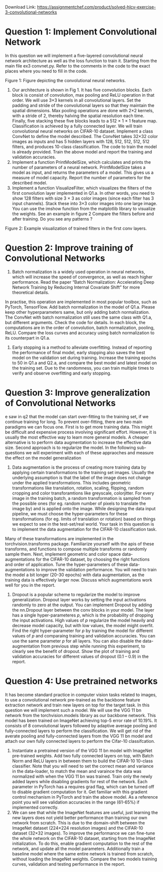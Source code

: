 Download Link: https://assignmentchef.com/product/solved-hlcv-exercise-3-convolutional-networks
<br>
<h1>Question 1: Implement Convolutional Network</h1>

In this question we will implement a five-layered convolutional neural network architecture as well as the loss function to train it. Starting from the main file ex3 convnet.py. Refer to the comments in the code to the exact places where you need to fill in the code.

Figure 1: Figure depicting the convolutional neural networks.

<ol>

 <li>Our architecture is shown in Fig 1. It has five convolution blocks. Each block is consist of convolution, max pooling and ReLU operation in that order. We will use 3×3 kernels in all convolutional layers. Set the padding and stride of the convolutional layers so that they maintain the spatial dimensions. Max pooling operations are done with 2×2 kernels, with a stride of 2, thereby halving the spatial resolution each time. Finally, five stacking these five blocks leads to a 512 × 1 × 1 feature map. Classification is achieved by a fully connected layer. We will train convolutional neural networks on CIFAR-10 dataset. Implement a class ConvNet to define the model described. The ConvNet takes 32×32 color images as inputs and has 5 hidden layers with 128, 512, 512, 512, 512 filters, and produces 10-class classification. The code to train the model is already provided. Train the above model and report the training and validation accuracies.</li>

 <li>Implement a function PrintModelSize, which calculates and prints the number of parameters of a neural network. PrintModelSize takes a model as input, and returns the parameters of a model. This gives us a measure of model capacity. Report the number of parameters for the described model.</li>

 <li>Implement a function VisualizeFilter, which visualizes the filters of the first convolution layer implemented in Q1.a. In other words, you need to show 128 filters with size 3 × 3 as color images (since each filter has 3 input channels). Stack these into 3×3 color images into one large image. You can use the imshow function from the matplotlib library to visualize the weights. See an example in figure 2 Compare the filters before and after training. Do you see any patterns ?</li>

</ol>

Figure 2: Example visualization of trained filters in the first conv layers.

<h1>Question 2: Improve training of Convolutional Networks</h1>

<ol>

 <li>Batch normalization is a widely used operation in neural networks, which will increase the speed of convergence, as well as reach higher performance. Read the paper “Batch Normalization: Accelerating Deep Network Training by Reducing Internal Covariate Shift” for more theoretical details.</li>

</ol>

In practise, this operation are implemented in most popular toolbox, such as PyTorch, TensorFlow. Add batch normalization in the model of Q1.a. Please keep other hyperparameters same, but only adding batch normalization. The ConvNet with batch normalization still uses the same class with Q1.a, but different arguments. Check the code for details. In each block, the computations are in the order of convolution, batch normalization, pooling, ReLU. Compare the loss curves and accuracy using batch normalization to its counterpart in Q1.a.

<ol>

 <li>Early stopping is a method to alleviate overfitting. Instead of reporting the performance of final model, early stopping also saves the best model on the validation set during training. Increase the training epochs to 50 in Q1.a and Q2.a, and compare the best model and latest model on the training set. Due to the randomness, you can train multiple times to verify and observe overfitting and early stopping.</li>

</ol>

<h1>Question 3: Improve generalization of Convolutional Networks</h1>

e saw in q2 that the model can start over-fitting to the training set, if we continue training for long. To prevent over-fitting, there are two main paradigms we can focus one. First is to get more training data. This might be difficult and expensive process involving significant effort. However, it is usually the most effective way to learn more general models. A cheaper alternative is to perform data augmentation to increase the effective data size. Second approach is to regularize the model. In the following sub-questions we will experiment with each of these appraoches and measure the effect on the model generalization

<ol>

 <li>Data augmentation is the process of creating more training data by applying certain transformations to the training set images. Usually the underlying assumption is that the label of the image does not change under the applied transformations. This includes geometric transformations like translation, rotation, scaling, flipping, random cropping and color transforamtions like greyscale, colorjitter. For every image in the training batch, a random transformation is sampled from the possible ones (for eg. random number of pixels to translate the image by) and is applied onto the image. While designing the data input pipeline, we must choose the hyper-parameters for these transformations (for eg. limits of translation or rotation) based on things we expect to see in the test-set/real world. Your task in this question is to implement the data augmentation for the CIFAR-10 classification task.</li>

</ol>

Many of these transformations are implemented in the torchvision.transforms package. Familiarize yourself with the apis of these transforms, and functions to compose multiple transforms or randomly sample them. Next, implement geometric and color space data-augmentations for the CIFAR-10 dataset, by choosing the right functions and order of application. Tune the hyper-parameters of these data-augmentations to improve the validation performance. You will need to train the model a bit longer (20-30 epochs) with data augmentation, as the training data is effectively larger now. Discuss which augmentations work well for you in the report.

<ol>

 <li>Dropout is a popular scheme to regularize the model to improve generalization. Dropout layer works by setting the input activations randomly to zero at the output. You can implement Dropout by adding the nn.Dropout layer between the conv blocks in your model. The layer has a single hyper-parameteres <em>p</em>, which is the probability of dropping the input activations. High values of <em>p </em>regularize the model heavily and decrease model capacity, but with low values, the model might overfit. Find the right hyper-parameter for <em>p </em>by training the model for different values of <em>p </em>and comparaing training and validation accuracies. You can use the same parameter <em>p </em>for all layers. You can also disable the data-augmentation from previous step while running this experiment, to clearly see the benefit of dropout. Show the plot of training and validation accuracies for different values of dropout (0.1 – 0.9) in the report.</li>

</ol>

<h1>Question 4: Use pretrained networks</h1>

It has become standard practice in computer vision tasks related to images, to use a convolutional network pre-trained as the backbone feature extraction network and train new layers on top for the target task. In this question we will implement such a model. We will use the VGG 11 bn network from the torchvision.models library as our backbone network. This model has been trained on ImageNet achieving top-5 error rate of 10.19%. It consists of 8 convolutional layers followed by adaptive average pooling and fully-connected layers to perform the classification. We will get rid of the averate pooling and fully-connected layers from the VGG 11 bn model and attach our own fully connected layers to perform the Cifar-10 classifcation.

<ol>

 <li>Instantiate a pretrained version of the VGG 11 bn model with ImageNet pre-trained weights. Add two fully connected layers on top, with Batch Norm and ReLU layers in between them to build the CIFAR-10 10-class classifier. Note that you will need to set the correct mean and variance in the data-loader, to match the mean and varaince the data was normalized with when the VGG 11 bn was trained. Train only the newly added layers while disabling gradients for rest of the network. Each parameter in PyTorch has a requires grad flag, which can be turned off to disable gradient computation for it. Get familiar with this gradient control mechanism in PyTorch and train the above model. As a reference point you will see validation accuracies in the range (61-65%) if implemented correctly.</li>

 <li>We can see that while the ImageNet features are useful, just learning the new layers does not yield better performance than training our own network from scratch. This is due to the domain-shift between the ImageNet dataset (224×224 resolution images) and the CIFAR-10 dataset (32×32 images). To improve the performance we can fine-tune the whole network on the CIFAR-10 dataset, starting from the ImageNet initialization. To do this, enable gradient computation to the rest of the network, and update all the model parameters. Additionally train a baseline model where the same entire network is trained from scratch, without loading the ImageNet weights. Compare the two models training curves, validation and testing performance in the report.</li>

</ol>